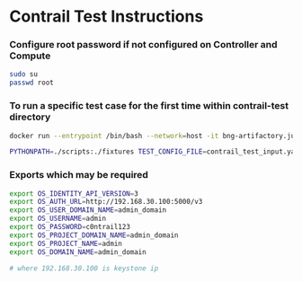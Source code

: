 # Contrail Test Instructions

### Configure root password if not configured on Controller and Compute
```bash
sudo su
passwd root
```

### To run a specific test case for the first time within contrail-test directory
```bash
docker run --entrypoint /bin/bash --network=host -it bng-artifactory.juniper.net/contrail-nightly/contrail-test-test:master.1152

PYTHONPATH=./scripts:./fixtures TEST_CONFIG_FILE=contrail_test_input.yaml python -m testtools.run scripts.vm_regression.test_vm_basic.TestBasicVMVN.test_ping_within_vn_two_vms_two_different_subnets
```

### Exports which may be required
```bash
export OS_IDENTITY_API_VERSION=3
export OS_AUTH_URL=http://192.168.30.100:5000/v3 
export OS_USER_DOMAIN_NAME=admin_domain
export OS_USERNAME=admin
export OS_PASSWORD=c0ntrail123
export OS_PROJECT_DOMAIN_NAME=admin_domain
export OS_PROJECT_NAME=admin
export OS_DOMAIN_NAME=admin_domain

# where 192.168.30.100 is keystone ip
```